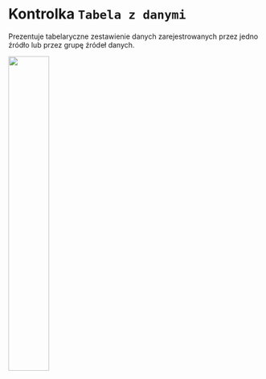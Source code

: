 # Kontrolka `Tabela z danymi`

Prezentuje tabelaryczne zestawienie danych zarejestrowanych przez jedno źródło lub przez grupę źródeł danych.

<img class="border rounded shadow mt-1 mb-3" width="40%" src="/api/file?path=signomix-documentation/features/dashboards/table-report.png">